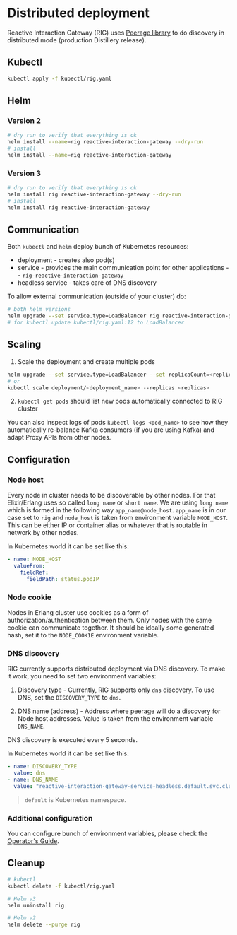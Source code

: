 # Distributed deployment

Reactive Interaction Gateway (RIG) uses [Peerage library](https://github.com/mrluc/peerage) to do discovery in distributed mode (production Distillery release).

## Kubectl

```bash
kubectl apply -f kubectl/rig.yaml
```

## Helm

### Version 2

```bash
# dry run to verify that everything is ok
helm install --name=rig reactive-interaction-gateway --dry-run
# install
helm install --name=rig reactive-interaction-gateway
```

### Version 3

```bash
# dry run to verify that everything is ok
helm install rig reactive-interaction-gateway --dry-run
# install
helm install rig reactive-interaction-gateway
```

## Communication

Both `kubectl` and `helm` deploy bunch of Kubernetes resources:

- deployment - creates also pod(s)
- service - provides the main communication point for other applications -- `rig-reactive-interaction-gateway`
- headless service - takes care of DNS discovery

To allow external communication (outside of your cluster) do:

```bash
# both helm versions
helm upgrade --set service.type=LoadBalancer rig reactive-interaction-gateway
# for kubectl update kubectl/rig.yaml:12 to LoadBalancer
```

## Scaling

1. Scale the deployment and create multiple pods

  ```bash
  helm upgrade --set service.type=LoadBalancer --set replicaCount=<replicas> rig reactive-interaction-gateway
  # or
  kubectl scale deployment/<deployment_name> --replicas <replicas>
  ```

2. `kubectl get pods` should list new pods automatically connected to RIG cluster

You can also inspect logs of pods `kubectl logs <pod_name>` to see how they automatically re-balance Kafka consumers (if you are using Kafka) and adapt Proxy APIs from other nodes.

## Configuration

### Node host

Every node in cluster needs to be discoverable by other nodes. For that Elixir/Erlang uses so called `long name` or `short name`. We are using `long name` which is formed in the following way `app_name@node_host`. `app_name` is in our case set to `rig` and `node_host` is taken from environment variable `NODE_HOST`. This can be either IP or container alias or whatever that is routable in network by other nodes.

In Kubernetes world it can be set like this:

```yaml
- name: NODE_HOST
  valueFrom:
    fieldRef:
      fieldPath: status.podIP
```

### Node cookie

Nodes in Erlang cluster use cookies as a form of authorization/authentication between them. Only nodes with the same cookie can communicate together. It should be ideally some generated hash, set it to the `NODE_COOKIE` environment variable.

### DNS discovery

RIG currently supports distributed deployment via DNS discovery. To make it work, you need to set two environment variables:

1. Discovery type - Currently, RIG supports only `dns` discovery. To use DNS, set the `DISCOVERY_TYPE` to `dns`.

2. DNS name (address) - Address where peerage will do a discovery for Node host addresses. Value is taken from the environment variable `DNS_NAME`.

DNS discovery is executed every 5 seconds.

In Kubernetes world it can be set like this:

```yaml
- name: DISCOVERY_TYPE
  value: dns
- name: DNS_NAME
  value: "reactive-interaction-gateway-service-headless.default.svc.cluster.local"
```

> `default` is Kubernetes namespace.

### Additional configuration

You can configure bunch of environment variables, please check the [Operator's Guide](https://accenture.github.io/reactive-interaction-gateway/docs/rig-ops-guide.html).

## Cleanup

```bash
# kubectl
kubectl delete -f kubectl/rig.yaml

# Helm v3
helm uninstall rig

# Helm v2
helm delete --purge rig
```
